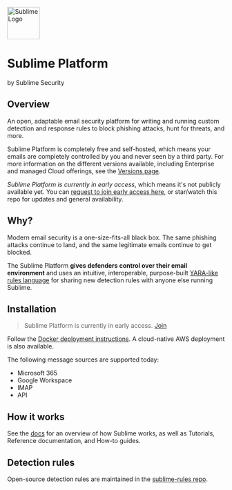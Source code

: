  <a href="https://sublimesecurity.com"><img src="https://user-images.githubusercontent.com/11003450/115128085-5805da00-9fa9-11eb-8c7a-dc8b708053ee.png" width="75px" alt="Sublime Logo" /></a>

Sublime Platform
==========
by Sublime Security

Overview
---------
An open, adaptable email security platform for writing and running custom detection and response rules to block phishing attacks, hunt for threats, and more.

Sublime Platform is completely free and self-hosted, which means your emails are completely controlled by you and never seen by a third party. For more information on the different versions available, including Enterprise and managed Cloud offerings, see the [Versions page](https://sublimesecurity.com/versions).

*Sublime Platform is currently in early access*, which means it's not publicly available yet. You can [request to join early access here](https://sublimesecurity.com/platform), or star/watch this repo for updates and general availability.

Why?
----------
Modern email security is a one-size-fits-all black box. The same phishing attacks continue to land, and the same legitimate emails continue to get blocked.

The Sublime Platform **gives defenders control over their email environment** and uses an intuitive, interoperable, purpose-built [YARA-like rules language](https://docs.sublimesecurity.com/docs/message-query-language) for sharing new detection rules with anyone else running Sublime.

Installation
----------
> Sublime Platform is currently in early access. [Join](https://sublimesecurity.com/platform)

Follow the [Docker deployment instructions](https://docs.sublimesecurity.com/docs/installation). A cloud-native AWS deployment is also available.

The following message sources are supported today:
- Microsoft 365
- Google Workspace
- IMAP
- API

How it works
----------
See the [docs](https://docs.sublimesecurity.com/) for an overview of how Sublime works, as well as Tutorials, Reference documentation, and How-to guides.

Detection rules
----------
Open-source detection rules are maintained in the [sublime-rules repo](https://github.com/sublime-security/sublime-rules).
